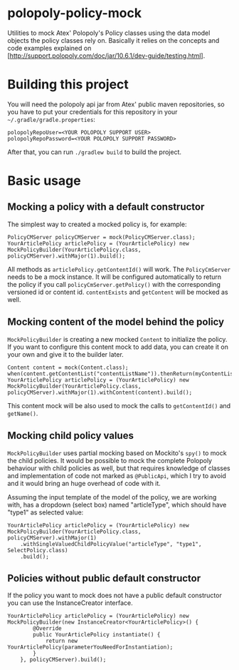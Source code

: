 polopoly-policy-mock
====================

Utilities to mock Atex' Polopoly's Policy classes using the data model objects the policy classes rely on. Basically it relies on the concepts and code examples explained on [http://support.polopoly.com/doc/jar/10.6.1/dev-guide/testing.html].

# Building this project

You will need the polopoly api jar from Atex' public maven repositories, so you have to put your credentials for this repository in your <code>~/.gradle/gradle.properties</code>:

    polopolyRepoUser=<YOUR POLOPOLY SUPPORT USER>
    polopolyRepoPassword=<YOUR POLOPOLY SUPPORT PASSWORD>

After that, you can run <code>./gradlew build</code> to build the project.

# Basic usage

## Mocking a policy with a default constructor

The simplest way to created a mocked policy is, for example:

    PolicyCMServer policyCMServer = mock(PolicyCMServer.class);
    YourArticlePolicy articlePolicy = (YourArticlePolicy) new MockPolicyBuilder(YourArticlePolicy.class, policyCMServer).withMajor(1).build();

All methods as <code>articlePolicy.getContentId()</code> will work. The <code>PolicyCmServer</code> needs to be a mock instance. It will be configured
automatically to return the policy if you call <code>policyCmServer.getPolicy()</code> with the corresponding versioned id or content id. <code>contentExists</code>
and <code>getContent</code> will be mocked as well.

## Mocking content of the model behind the policy

<code>MockPolicyBuilder</code> is creating a new mocked <code>Content</code> to initialize the policy. If you want to configure this content mock to add data, you can create it
on your own and give it to the builder later.

    Content content = mock(Content.class);
    when(content.getContentList("contentListName")).thenReturn(myContentList);
    YourArticlePolicy articlePolicy = (YourArticlePolicy) new MockPolicyBuilder(YourArticlePolicy.class, policyCMServer).withMajor(1).withContent(content).build();

This content mock will be also used to mock the calls to <code>getContentId()</code> and <code>getName()</code>.

## Mocking child policy values

<code>MockPolicyBuilder</code> uses partial mocking based on Mockito's <code>spy()</code> to mock the child policies. It would be possible to mock the complete
Polopoly behaviour with child policies as well, but that requires knowledge of classes and implementation of code not marked as <code>@PublicApi</code>, which I try
to avoid and it would bring an huge overhead of code with it.

Assuming the input template of the model of the policy, we are working with, has a dropdown (select box) named "articleType", which should have "type1" as selected value:

    YourArticlePolicy articlePolicy = (YourArticlePolicy) new MockPolicyBuilder(YourArticlePolicy.class, policyCMServer).withMajor(1)
        .withSingleValuedChildPolicyValue("articleType", "type1", SelectPolicy.class)
        .build();

## Policies without public default constructor

If the policy you want to mock does not have a public default constructor you can use the InstanceCreator interface.

    YourArticlePolicy articlePolicy = (YourArticlePolicy) new MockPolicyBuilder(new InstanceCreator<YourArticlePolicy>() {
            @Override
            public YourArticlePolicy instantiate() {
                return new YourArticlePolicy(parameterYouNeedForInstantiation);
            }
        }, policyCMServer).build();
